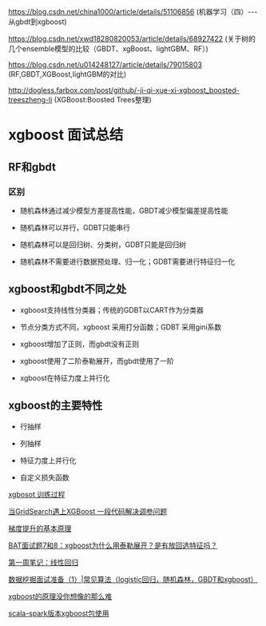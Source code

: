 

https://blog.csdn.net/china1000/article/details/51106856 (机器学习（四）--- 从gbdt到xgboost)

https://blog.csdn.net/xwd18280820053/article/details/68927422 (关于树的几个ensemble模型的比较（GBDT、xgBoost、lightGBM、RF）)

https://blog.csdn.net/u014248127/article/details/79015803 (RF,GBDT,XGBoost,lightGBM的对比)

http://dogless.farbox.com/post/github/-ji-qi-xue-xi-xgboost_boosted-treeszheng-li (XGBoost:Boosted Trees整理)


# xgboost 面试总结

## RF和gbdt

### 区别

- 随机森林通过减少模型方差提高性能，GBDT减少模型偏差提高性能

- 随机森林可以并行，GDBT只能串行

- 随机森林可以是回归树、分类树，GDBT只能是回归树

- 随机森林不需要进行数据预处理、归一化；GDBT需要进行特征归一化


## xgboost和gbdt不同之处

- xgboost支持线性分类器；传统的GDBT以CART作为分类器

- 节点分类方式不同，xgboost 采用打分函数；GDBT 采用gini系数

- xgboost增加了正则，而gbdt没有正则

- xgboost使用了二阶泰勒展开，而gbdt使用了一阶

- xgboost在特征力度上并行化

## xgboost的主要特性

- 行抽样

- 列抽样

- 特征力度上并行化

- 自定义损失函数



[xgbosot 训练过程](https://juejin.im/post/5b74e892e51d45664153b080)

[当GridSearch遇上XGBoost 一段代码解决调参问题](https://juejin.im/post/5b7669c4f265da281c1fbf96)

[梯度提升的基本原理](https://juejin.im/post/5a1624d9f265da43310d79d5)

[BAT面试题7和8：xgboost为什么用泰勒展开？是有放回选特征吗？](https://cloud.tencent.com/developer/article/1360822)

[第一周笔记：线性回归](https://zhuanlan.zhihu.com/p/21340974?spm=a2c4e.11153940.blogcont608728.7.46292480uevNmr&refer=mlearn)

[数据挖掘面试准备（1）|常见算法（logistic回归，随机森林，GBDT和xgboost）](https://yq.aliyun.com/articles/608728)

[xgboost的原理没你想像的那么难](https://www.jianshu.com/p/7467e616f227)

[scala-spark版本xgboost包使用](https://blog.csdn.net/u010035907/article/details/53418370)